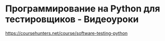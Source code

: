 # Программирование на Python для тестировщиков - Видеоуроки
https://coursehunters.net/course/software-testing-python

